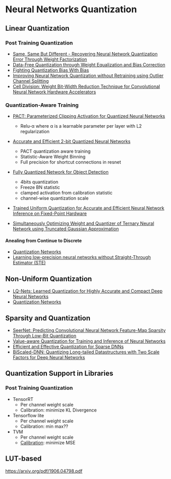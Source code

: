# Neural Networks Quantization

## Linear Quantization

### Post Training Quantization
- [Same, Same But Different - Recovering Neural Network Quantization Error Through Weight Factorization
](https://arxiv.org/abs/1902.01917)
- [Data-Free Quantization through Weight Equalization and Bias Correction](https://arxiv.org/abs/1906.04721)
- [Fighting Quantization Bias With Bias](https://arxiv.org/abs/1906.03193)
- [Improving Neural Network Quantization without Retraining using Outlier Channel Splitting](https://arxiv.org/abs/1901.09504)
- [Cell Division: Weight Bit-Width Reduction Technique for Convolutional Neural Network Hardware Accelerators](https://dl.acm.org/citation.cfm?id=3287721)
### Quantization-Aware Training
- [PACT: Parameterized Clipping Activation for Quantized Neural Networks](https://arxiv.org/abs/1805.06085)
  - Relu-α where α is a learnable parameter per layer with L2 regularization
  
- [Accurate and Efficient 2-bit Quantized Neural Networks](https://www.sysml.cc/doc/2019/168.pdf)
  - PACT quantization aware training
  - Statistic-Aware Weight Binning
  - Full precision for shortcut connections in resnet
  
- [Fully Quantized Network for Object Detection](http://openaccess.thecvf.com/content_CVPR_2019/papers/Li_Fully_Quantized_Network_for_Object_Detection_CVPR_2019_paper.pdf)
  - 4bits quantization
  - Freeze BN statistic
  - clamped activation from calibration statistic
  - channel-wise quantization scale
- [Trained Uniform Quantization for Accurate and Efficient Neural Network Inference on Fixed-Point Hardware](https://arxiv.org/abs/1903.08066)

- [Simultaneously Optimizing Weight and Quantizer of Ternary Neural Network using Truncated Gaussian Approximation](http://openaccess.thecvf.com/content_CVPR_2019/papers/He_Simultaneously_Optimizing_Weight_and_Quantizer_of_Ternary_Neural_Network_Using_CVPR_2019_paper.pdf)

#### Anealing from Continue to Discrete 
- [Quantization Networks](http://openaccess.thecvf.com/content_CVPR_2019/papers/Yang_Quantization_Networks_CVPR_2019_paper.pdf)
- [Learning low-precision neural networks without
Straight-Through Estimator (STE)](https://arxiv.org/pdf/1903.01061.pdf)

## Non-Uniform Quantization
- [LQ-Nets: Learned Quantization for Highly Accurate and Compact Deep Neural Networks](https://arxiv.org/abs/1807.10029)
- [Quantization Networks](http://openaccess.thecvf.com/content_CVPR_2019/papers/Yang_Quantization_Networks_CVPR_2019_paper.pdf)

## Sparsity and Quantization
- [SeerNet: Predicting Convolutional Neural Network Feature-Map Sparsity Through Low-Bit Quantization](http://openaccess.thecvf.com/content_CVPR_2019/html/Cao_SeerNet_Predicting_Convolutional_Neural_Network_Feature-Map_Sparsity_Through_Low-Bit_Quantization_CVPR_2019_paper.html)
- [Value-aware Quantization for Training and Inference of Neural Networks](https://arxiv.org/abs/1804.07802)
- [Efficient and Effective Quantization for Sparse DNNs](https://arxiv.org/pdf/1903.03046.pdf)
- [BiScaled-DNN: Quantizing Long-tailed Datastructures with Two Scale Factors for Deep Neural Networks](https://dl.acm.org/citation.cfm?id=3316781.3317783)

## Quantization Support in Libraries
### Post Training Quantization
- TensorRT
  - Per channel weight scale
  - Calibration: minimize KL Divergence
- Tensorflow lite
  - Per channel  weight scale
  - Calibration: min max??
- TVM
  - Per channel weight scale
  - [Calibration](https://github.com/dmlc/tvm/issues/2651): minimize MSE
  
## LUT-based
https://arxiv.org/pdf/1906.04798.pdf
